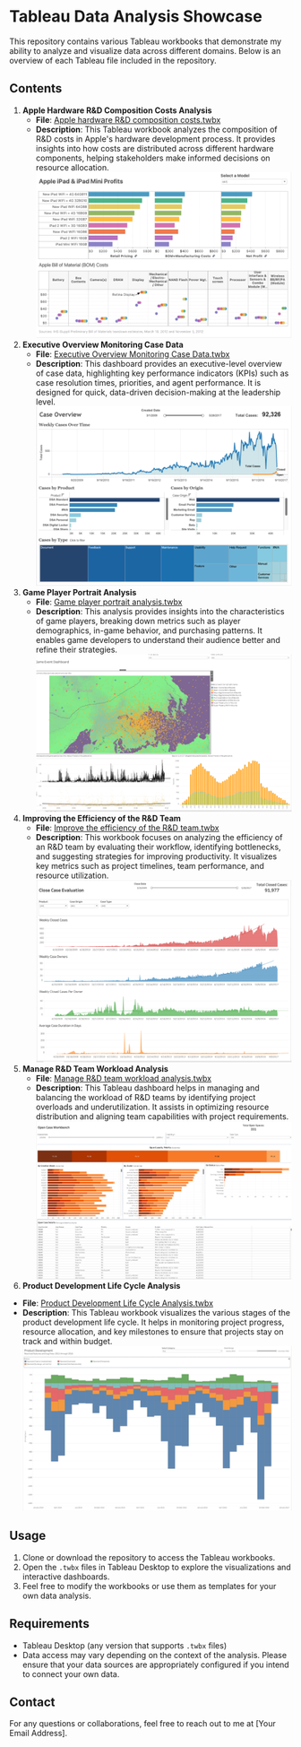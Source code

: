 # Tableau Data Analysis Showcase

This repository contains various Tableau workbooks that demonstrate my ability to analyze and visualize data across different domains. Below is an overview of each Tableau file included in the repository.

## Contents

1. **Apple Hardware R&D Composition Costs Analysis**
   - **File**: [Apple hardware R&D composition costs.twbx](./Apple%20hardware%20R&D%20composition%20costs.twbx)
   - **Description**: This Tableau workbook analyzes the composition of R&D costs in Apple's hardware development process. It provides insights into how costs are distributed across different hardware components, helping stakeholders make informed decisions on resource allocation.
![pple Hardware R&D Composition Costs Analysis](image-2.png)
2. **Executive Overview Monitoring Case Data**
   - **File**: [Executive Overview Monitoring Case Data.twbx](./Executive%20Overview%20Monitoring%20Case%20Data.twbx)
   - **Description**: This dashboard provides an executive-level overview of case data, highlighting key performance indicators (KPIs) such as case resolution times, priorities, and agent performance. It is designed for quick, data-driven decision-making at the leadership level.
![Executive Overview Monitoring Case Data Analysis](image-1.png)
3. **Game Player Portrait Analysis**
   - **File**: [Game player portrait analysis.twbx](./Game%20player%20portrait%20analysis.twbx)
   - **Description**: This analysis provides insights into the characteristics of game players, breaking down metrics such as player demographics, in-game behavior, and purchasing patterns. It enables game developers to understand their audience better and refine their strategies.
![Screenshot of the dashboard- Game Player Portrait Analysis](image.png)
4. **Improving the Efficiency of the R&D Team**
   - **File**: [Improve the efficiency of the R&D team.twbx](./Improve%20the%20efficiency%20of%20the%20R&D%20team.twbx)
   - **Description**: This workbook focuses on analyzing the efficiency of an R&D team by evaluating their workflow, identifying bottlenecks, and suggesting strategies for improving productivity. It visualizes key metrics such as project timelines, team performance, and resource utilization.
![Improving the Efficiency of the R&D Team](image-4.png)
5. **Manage R&D Team Workload Analysis**
   - **File**: [Manage R&D team workload analysis.twbx](./Manage%20R&D%20team%20workload%20analysis.twbx)
   - **Description**: This Tableau dashboard helps in managing and balancing the workload of R&D teams by identifying project overloads and underutilization. It assists in optimizing resource distribution and aligning team capabilities with project requirements.
![R&D Team Workload Analysis](image-3.png)
6.  **Product Development Life Cycle Analysis**
   - **File**: [Product Development Life Cycle Analysis.twbx](./Product%20Development%20Life%20Cycle%20Analysis.twbx)
   - **Description**: This Tableau workbook visualizes the various stages of the product development life cycle. It helps in monitoring project progress, resource allocation, and key milestones to ensure that projects stay on track and within budget.
![Product Development Life Cycle Analysis](image-5.png)
## Usage

1. Clone or download the repository to access the Tableau workbooks.
2. Open the `.twbx` files in Tableau Desktop to explore the visualizations and interactive dashboards.
3. Feel free to modify the workbooks or use them as templates for your own data analysis.

## Requirements

- Tableau Desktop (any version that supports `.twbx` files)
- Data access may vary depending on the context of the analysis. Please ensure that your data sources are appropriately configured if you intend to connect your own data.

## Contact

For any questions or collaborations, feel free to reach out to me at [Your Email Address].
